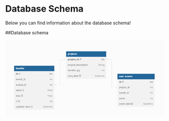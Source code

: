 # Database Schema

Below you can find information about the database schema!
<!-- ::: app.models -->

##Database schema

![ERD](images/erd.png)


  